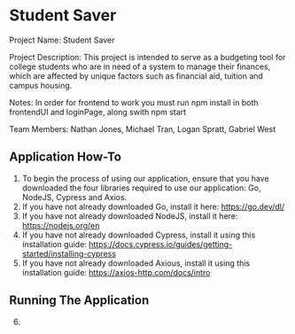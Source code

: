 # Student Saver
Project Name: Student Saver

Project Description: This project is intended to serve as a budgeting tool for college students who are in need of a system to manage their finances, which are affected by unique factors such as financial aid, tuition and campus housing.

Notes: In order for frontend to work you must run npm install in both frontendUI and loginPage, along swith npm start

Team Members:
Nathan Jones,
Michael Tran,
Logan Spratt,
Gabriel West

Application How-To
-
1. To begin the process of using our application, ensure that you have downloaded the four libraries required to use our application: Go, NodeJS, Cypress and Axios.
2. If you have not already downloaded Go, install it here: https://go.dev/dl/
3. If you have not already downloaded NodeJS, install it here: https://nodejs.org/en
4. If you have not already downloaded Cypress, install it using this installation guide: https://docs.cypress.io/guides/getting-started/installing-cypress
5. If you have not already downloaded Axious, install it using this installation guide: https://axios-http.com/docs/intro

Running The Application
-
6. 
